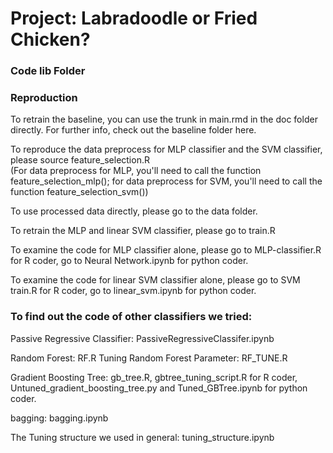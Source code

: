 # Project: Labradoodle or Fried Chicken? 

### Code lib Folder

### Reproduction  

To retrain the baseline, you can use the trunk in main.rmd in the doc folder directly.  For further info, check out the baseline folder here.  

To reproduce the data preprocess for MLP classifier and the SVM classifier, please source feature_selection.R  
(For data preprocess for MLP, you'll need to call the function feature_selection_mlp(); for data preprocess for SVM, you'll need to call the function feature_selection_svm())  

To use processed data directly, please go to the data folder.  

To retrain the MLP and linear SVM classifier, please go to train.R 

To examine the code for MLP classifier alone, please go to MLP-classifier.R for R coder, go to Neural Network.ipynb for python coder.  

To examine the code for linear SVM classifier alone, please go to SVM train.R for R coder, go to linear_svm.ipynb for python coder.  

### To find out the code of other classifiers we tried:

Passive Regressive Classifier:  PassiveRegressiveClassifer.ipynb  

Random Forest: RF.R
Tuning Random Forest Parameter: RF_TUNE.R

Gradient Boosting Tree: gb_tree.R, gbtree_tuning_script.R for R coder, Untuned_gradient_boosting_tree.py and Tuned_GBTree.ipynb for python coder.  

bagging: bagging.ipynb

The Tuning structure we used in general: tuning_structure.ipynb



